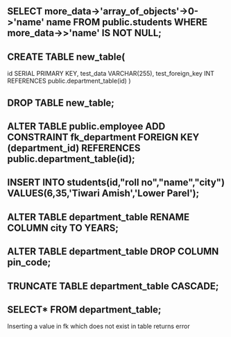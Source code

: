 ## SELECT more_data->'array_of_objects'->0->'name' name FROM public.students WHERE more_data->>'name' IS NOT NULL;

## CREATE TABLE new_table(
id SERIAL PRIMARY KEY,
test_data VARCHAR(255),
test_foreign_key INT  REFERENCES public.department_table(id)
)

## DROP TABLE new_table;
## ALTER TABLE public.employee ADD CONSTRAINT fk_department FOREIGN KEY (department_id) REFERENCES public.department_table(id);

## INSERT INTO students(id,"roll no","name","city") VALUES(6,35,'Tiwari Amish','Lower Parel');


## ALTER TABLE department_table RENAME COLUMN city TO YEARS;
## ALTER TABLE department_table DROP COLUMN pin_code;
## TRUNCATE TABLE  department_table CASCADE;
## SELECT* FROM department_table;


Inserting a value in fk which does not exist in table returns error